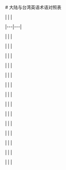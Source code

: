 \# 大陆与台湾英语术语对照表

\|   \|   \|

\|---\|---\|

\|   \|   \|

\|   \|   \|

\|   \|   \|

\|   \|   \|

\|   \|   \|

\|   \|   \|

\|   \|   \|

\|   \|   \|

\|   \|   \|

\|   \|   \|

\|   \|   \|

\|   \|   \|

\|   \|   \|

\|   \|   \|

